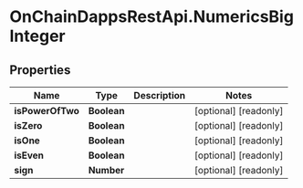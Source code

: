# OnChainDappsRestApi.NumericsBigInteger

## Properties

Name | Type | Description | Notes
------------ | ------------- | ------------- | -------------
**isPowerOfTwo** | **Boolean** |  | [optional] [readonly] 
**isZero** | **Boolean** |  | [optional] [readonly] 
**isOne** | **Boolean** |  | [optional] [readonly] 
**isEven** | **Boolean** |  | [optional] [readonly] 
**sign** | **Number** |  | [optional] [readonly] 


